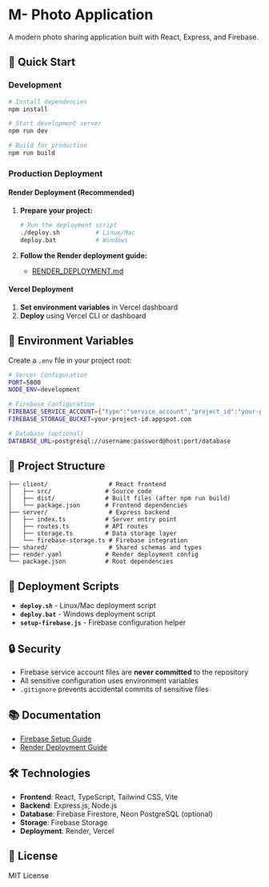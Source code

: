 # M- Photo Application

A modern photo sharing application built with React, Express, and Firebase.

## 🚀 Quick Start

### Development
```bash
# Install dependencies
npm install

# Start development server
npm run dev

# Build for production
npm run build
```

### Production Deployment

#### Render Deployment (Recommended)
1. **Prepare your project:**
   ```bash
   # Run the deployment script
   ./deploy.sh          # Linux/Mac
   deploy.bat           # Windows
   ```

2. **Follow the Render deployment guide:**
   - [RENDER_DEPLOYMENT.md](./RENDER_DEPLOYMENT.md)

#### Vercel Deployment
1. **Set environment variables** in Vercel dashboard
2. **Deploy** using Vercel CLI or dashboard

## 🔧 Environment Variables

Create a `.env` file in your project root:

```bash
# Server Configuration
PORT=5000
NODE_ENV=development

# Firebase Configuration
FIREBASE_SERVICE_ACCOUNT={"type":"service_account","project_id":"your-project-id",...}
FIREBASE_STORAGE_BUCKET=your-project-id.appspot.com

# Database (optional)
DATABASE_URL=postgresql://username:password@host:port/database
```

## 📁 Project Structure

```
├── client/                 # React frontend
│   ├── src/               # Source code
│   ├── dist/              # Built files (after npm run build)
│   └── package.json       # Frontend dependencies
├── server/                 # Express backend
│   ├── index.ts           # Server entry point
│   ├── routes.ts          # API routes
│   ├── storage.ts         # Data storage layer
│   └── firebase-storage.ts # Firebase integration
├── shared/                 # Shared schemas and types
├── render.yaml            # Render deployment config
└── package.json           # Root dependencies
```

## 🚀 Deployment Scripts

- **`deploy.sh`** - Linux/Mac deployment script
- **`deploy.bat`** - Windows deployment script
- **`setup-firebase.js`** - Firebase configuration helper

## 🔒 Security

- Firebase service account files are **never committed** to the repository
- All sensitive configuration uses environment variables
- `.gitignore` prevents accidental commits of sensitive files

## 📚 Documentation

- [Firebase Setup Guide](./FIREBASE_SETUP.md)
- [Render Deployment Guide](./RENDER_DEPLOYMENT.md)

## 🛠️ Technologies

- **Frontend**: React, TypeScript, Tailwind CSS, Vite
- **Backend**: Express.js, Node.js
- **Database**: Firebase Firestore, Neon PostgreSQL (optional)
- **Storage**: Firebase Storage
- **Deployment**: Render, Vercel

## 📝 License

MIT License
